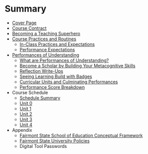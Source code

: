 # Summary

* [Cover Page](README.md)
* [Course Contract](course_contract.md)
* [Becoming a Teaching Superhero](becoming_a_teaching_superhero.md)
* [Course Practices and Routines](course_practices_and_routines.md)
   * [In-Class Practices and Expectations](in-class_practices_and_expectations.md)
   * [Performance Expectations](performance_expectations.md)
* [Performances of Understanding](performances_of_understanding.md)
   * [What are Performances of Understanding?](what_are_performances_of_understanding.md)
   * [Become a Scholar by Building Your Metacognitive Skills](become_a_scholar_by_building_your_metacognitive_sk.md)
   * [Reflection Write-Ups](reflection_write-ups.md)
   * [Seeing Learning Build with Badges](seeing_learning_build_with_badges.md)
   * [Curricular Units and Culminating Performances](curricular_units_and_culminating_performances.md)
   * [Performance Score Breakdown](performance_score_breakdown.md)
* Course Schedule
   * [Schedule Summary](schedule_summary.md)
   * [Unit 0](unit_0.md)
   * [Unit 1](unit_1.md)
   * [Unit 2](unit_2.md)
   * [Unit 3](unit_3.md)
   * [Unit 4](unit_4.md)
* Appendix
   * [Fairmont State School of Education Conceptual Framework](fairmont_state_teacher_education_framework.md)
   * [Fairmont State University Policies](fairmont_state_university_policies.md)
   * Digital Tool Passwords

